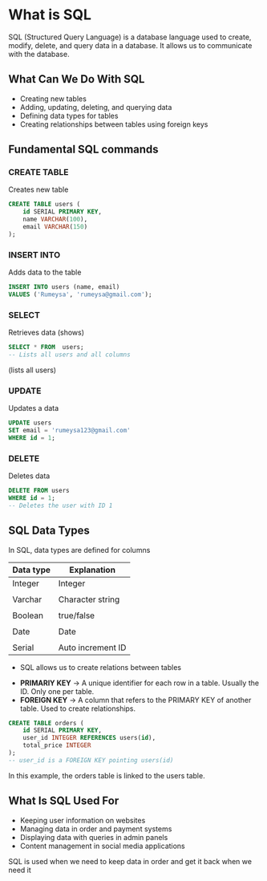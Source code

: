 # What is SQL

SQL (Structured Query Language) is a database language used to create, modify, delete, and query data in a database.
It allows us to communicate with the database.

## What Can We Do With SQL

- Creating new tables
- Adding, updating, deleting, and querying data
- Defining data types for tables
- Creating relationships between tables using foreign keys

## Fundamental SQL commands

### CREATE TABLE

Creates new table

```sql
CREATE TABLE users (
    id SERIAL PRIMARY KEY,
    name VARCHAR(100),
    email VARCHAR(150)
);
```

### INSERT INTO

Adds data to the table

```sql
INSERT INTO users (name, email)
VALUES ('Rumeysa', 'rumeysa@gmail.com');
```

### SELECT

Retrieves data (shows)

```sql
SELECT * FROM  users;
-- Lists all users and all columns
```

(lists all users)

### UPDATE

Updates a data

```sql
UPDATE users
SET email = 'rumeysa123@gmail.com'
WHERE id = 1;
```

### DELETE

Deletes data

```sql
DELETE FROM users
WHERE id = 1;
-- Deletes the user with ID 1
```

## SQL Data Types

In SQL, data types are defined for columns

| **Data type** | **Explanation**   |
| ------------- | ----------------- |
| Integer       | Integer           |
|               |                   |
| Varchar       | Character string  |
|               |                   |
| Boolean       | true/false        |
|               |                   |
| Date          | Date              |
|               |                   |
| Serial        | Auto increment ID |

- SQL allows us to create relations between tables

* **PRIMARIY KEY** -> A unique identifier for each row in a table. Usually the ID. Only one per table.
* **FOREIGN KEY** -> A column that refers to the PRIMARY KEY of another table. Used to create relationships.

```sql
CREATE TABLE orders (
    id SERIAL PRIMARY KEY,
    user_id INTEGER REFERENCES users(id),
    total_price INTEGER
);
-- user_id is a FOREIGN KEY pointing users(id)
```

In this example, the orders table is linked to the users table.

## What Is SQL Used For

- Keeping user information on websites
- Managing data in order and payment systems
- Displaying data with queries in admin panels
- Content management in social media applications

SQL is used when we need to keep data in order and get it back when we need it
